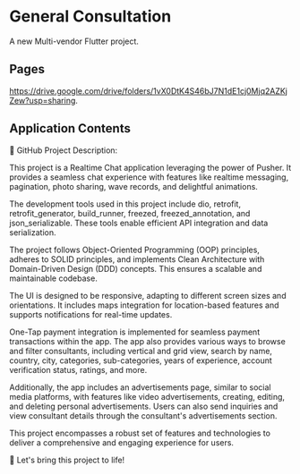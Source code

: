 # General Consultation

A new Multi-vendor Flutter project.
## Pages
https://drive.google.com/drive/folders/1vX0DtK4S46bJ7N1dE1cj0Mjq2AZKjZew?usp=sharing.

## Application Contents
 
📢 GitHub Project Description:

This project is a Realtime Chat application leveraging the power of Pusher. It provides a seamless chat experience with features like realtime messaging, pagination, photo sharing, wave records, and delightful animations.

The development tools used in this project include dio, retrofit, retrofit_generator, build_runner, freezed, freezed_annotation, and json_serializable. These tools enable efficient API integration and data serialization.

The project follows Object-Oriented Programming (OOP) principles, adheres to SOLID principles, and implements Clean Architecture with Domain-Driven Design (DDD) concepts. This ensures a scalable and maintainable codebase.

The UI is designed to be responsive, adapting to different screen sizes and orientations. It includes maps integration for location-based features and supports notifications for real-time updates.

One-Tap payment integration is implemented for seamless payment transactions within the app. The app also provides various ways to browse and filter consultants, including vertical and grid view, search by name, country, city, categories, sub-categories, years of experience, account verification status, ratings, and more.

Additionally, the app includes an advertisements page, similar to social media platforms, with features like video advertisements, creating, editing, and deleting personal advertisements. Users can also send inquiries and view consultant details through the consultant's advertisements section.

This project encompasses a robust set of features and technologies to deliver a comprehensive and engaging experience for users.

🚀 Let's bring this project to life!

